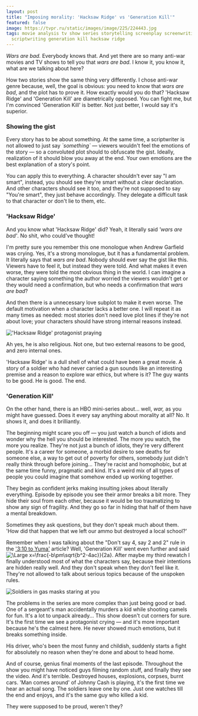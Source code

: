 ```yaml
---
layout: post
title: "Imposing morality: 'Hacksaw Ridge' vs 'Generation Kill'"
featured: false
image: https://tvpr.ru/static/images/image/225/224443.jpg
tags: movie analysis tv show series storytelling screenplay screenwriting script
  scriptwriting generation kill hacksaw ridge
---
```

*Wars are bad.* Everybody knows that. And yet there are so many anti-war movies and TV shows to tell you that *wars are bad*. I know it, you know it, what are we talking about here?

How two stories show the same thing very differently. I chose anti-war genre because, well, the goal is obvious: you need to know that *wars are bad*, and the plot has to prove it. How exactly would you do that? 'Hacksaw Ridge' and 'Generation Kill' are diametrically opposed. You can fight me, but I'm convinced 'Generation Kill' is better. Not just better, I would say it's superior.

### Showing the gist

Every story has to be about something. At the same time, a scriptwriter is not allowed to just say *\`something\`* — viewers wouldn't feel the emotions of the story — so a convoluted plot should to obfuscate the gist. Ideally, realization of it should blow you away at the end. Your own emotions are the best explanation of a story's point.

You can apply this to everything. A character shouldn't ever say "I am smart", instead, you should see they're smart without a clear declaration. And other characters should see it too, and they're not supposed to say "You're smart", they just behave accordingly. They delegate a difficult task to that character or don't lie to them, etc.

### 'Hacksaw Ridge'

And you know what 'Hacksaw Ridge' did? Yeah, it literally said *'wars are bad'*. No shit, who could've thought!

I'm pretty sure you remember this one monologue when Andrew Garfield was crying. Yes, it's a strong monologue, but it has a fundamental problem. It literally says that *wars are bad*. Nobody should ever say the gist like this. Viewers have to feel it, but instead they were told. And what makes it even worse, they were told the most obvious thing in the world. I can imagine a character saying something the author worried the viewers wouldn't get or they would need a confirmation, but who needs a confirmation that *wars are bad*?

And then there is a unnecessary love subplot to make it even worse. The default motivation when a character lacks a better one. I will repeat it as many times as needed: most stories don't need love plot lines if they're not about love; your characters should have strong internal reasons instead.

!['Hacksaw Ridge' protagonist praying](https://blogger.googleusercontent.com/img/b/R29vZ2xl/AVvXsEjIWtbNTYH4nHGDYc3QkGWnVFGeW2wKBnkeI7GZsEK1k676OtGmwyxEr0sGVYIl7vsmZ8-_YgfufaV2j0B3lXj85qO_8c9F7Ku13Dt_Qd9foeRrJVmwaqe1VskYZfcrUAVLQbSRdCArpQI/s1600/hacksaw-ridge-trailer.jpg)

Ah yes, he is also religious. Not one, but two external reasons to be good, and zero internal ones.

'Hacksaw Ridge' is a dull shell of what could have been a great movie. A story of a soldier who had never carried a gun sounds like an interesting premise and a reason to explore war ethics, but where is it? The guy wants to be good. He is good. The end.

### 'Generation Kill'

On the other hand, there is an HBO mini-series about... well, *war,* as you might have guessed. Does it every say anything about morality at all? No. It shows it, and does it brilliantly.

The beginning might scare you off — you just watch a bunch of idiots and wonder why the hell you should be interested. The more you watch, the more you realize. They're not just a bunch of idiots, they're very different people. It's a career for someone, a morbid desire to see deaths for someone else, a way to get out of poverty for others, somebody just didn't really think through before joining... They're racist and homophobic, but at the same time funny, pragmatic and kind. It's a weird mix of all types of people you could imagine that somehow ended up working together.

They begin as confident jerks making insulting jokes about literally everything. Episode by episode you see their armor breaks a bit more. They hide their soul from each other, because it would be too traumatizing to show any sign of fragility. And they go so far in hiding that half of them have a mental breakdown.

Sometimes they ask questions, but they don't speak much about them. 'How did that happen that we left our ammo but destroyed a local school?'

Remember when I was talking about the "Don't say 4, say 2 and 2" rule in the ['3:10 to Yuma'](/3-10-to-yuma) article? Well, 'Generation Kill' went even further and said ![\Large x=\frac{-b\pm\sqrt{b^2-4ac}}{2a}](https://latex.codecogs.com/svg.latex?\Large&space;x=\frac{-b\pm\sqrt{b^2-4ac}}{2a}). After maybe my third rewatch I finally understood most of what the characters say, because their intentions are hidden really well. And they don't speak when they don't feel like it. They're not allowed to talk about serious topics because of the unspoken rules.

![Soldiers in gas masks staring at you](https://i.warosu.org/data/lit/img/0127/29/1552128606997.jpg)

The problems in the series are more complex than just being good or bad. One of a sergeant's man accidentally murders a kid while shooting camels for fun. It's a lot to unpack already... This show doesn't cut corners for sure. It's the first time we see a protagonist crying — and it's more important because he's the calmest here. He never showed much emotions, but it breaks something inside.

His driver, who's been the most funny and childish, suddenly starts a fight for absolutely no reason when they're done and about to head home.

And of course, genius final moments of the last episode. Throughout the show you might have noticed guys filming random stuff, and finally they see the video. And it's terrible. Destroyed houses, explosions, corpses, burnt cars. 'Man comes around' of Johnny Cash is playing, it's the first time we hear an actual song. The soldiers leave one by one. Just one watches till the end and enjoys, and it's the same guy who killed a kid.

They were supposed to be proud, weren't they?

